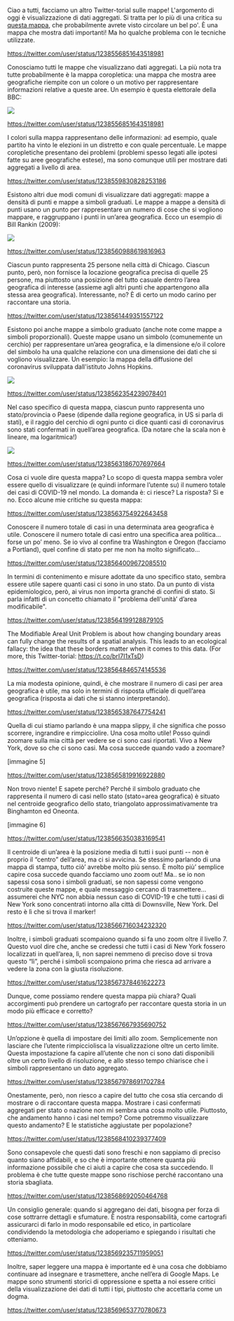 Ciao a tutti, facciamo un altro Twitter-torial sulle mappe!
L'argomento di oggi è visualizzazione di dati aggregati. Si tratta per lo più di una critica su [questa mappa](https://www.arcgis.com/apps/opsdashboard/index.html#/bda7594740fd40299423467b48e9ecf6), che probabilmente avrete visto circolare un bel po'. È una mappa che mostra dati importanti! Ma ho qualche problema con le tecniche utilizzate.

https://twitter.com/user/status/1238556851643518981

Conosciamo tutti le mappe che visualizzano dati aggregati. La più nota tra tutte probabilmente è la mappa coropletica: una mappa che mostra aree geografiche riempite con un colore o un motivo per rappresentare informazioni relative a queste aree.
Un esempio è questa elettorale della BBC:

![](imgs/coropleta.jpg)

https://twitter.com/user/status/1238556851643518981

I colori sulla mappa rappresentano delle informazioni: ad esempio, quale partito ha vinto le elezioni in un distretto e con quale percentuale. Le mappe coropletiche presentano dei problemi (problemi spesso legati alle ipotesi fatte su aree geografiche estese), ma sono comunque utili per mostrare dati aggregati a livello di area.

https://twitter.com/user/status/1238559830828253186

Esistono altri due modi comuni di visualizzare dati aggregati: mappe a densità di punti e mappe a simboli graduati. Le mappe a mappe a densità di punti usano un punto per rappresentare un numero di cose che si vogliono mappare, e raggruppano i punti in un’area geografica.
Ecco un esempio di Bill Rankin (2009):

![](imgs/dotDensity.jpg)

https://twitter.com/user/status/1238560988619816963

Ciascun punto rappresenta 25 persone nella città di Chicago. Ciascun punto, però, non fornisce la locazione geografica precisa di quelle 25 persone, ma piuttosto una posizione del tutto casuale dentro l’area geografica di interesse (assieme agli altri punti che appartengono alla stessa area geografica). Interessante, no? È di certo un modo carino per raccontare una storia.

https://twitter.com/user/status/1238561449351557122

Esistono poi anche mappe a simbolo graduato (anche note come mappe a simboli proporzionali). Queste mappe usano un simbolo (comunemente un cerchio) per rappresentare un’area geografica, e la dimensione e/o il colore del simbolo ha una qualche relazione con una dimensione dei dati che si vogliono visualizzare. Un esempio: la mappa della diffusione del coronavirus sviluppata dall'istituto Johns Hopkins.

![](imgs/graduatedSymbol.jpg)

https://twitter.com/user/status/1238562354239078401

Nel caso specifico di questa mappa, ciascun punto rappresenta uno stato/provincia o Paese (dipende dalla regione geografica, in US si parla di stati), e il raggio del cerchio di ogni punto ci dice quanti casi di coronavirus sono stati confermati in quell’area geografica. (Da notare che la scala non è lineare, ma logaritmica!)

![](imgs/graduatedSymbolLegend.jpg)

https://twitter.com/user/status/1238563186707697664

Cosa ci vuole dire questa mappa? Lo scopo di questa mappa sembra voler essere quello di visualizzare (e quindi informare l’utente su) il numero totale dei casi di COVID-19 nel mondo. La domanda è: ci riesce? La risposta? Sì e no. Ecco alcune mie critiche su questa mappa:

https://twitter.com/user/status/1238563754922643458

Conoscere il numero totale di casi in una determinata area geografica è utile. Conoscere il numero totale di casi entro una specifica area politica… forse un po’ meno. Se io vivo al confine tra Washington e Oregon (facciamo a Portland), quel confine di stato per me non ha molto significato…

https://twitter.com/user/status/1238564009672085510

In termini di contenimento e misure adottate da uno specifico stato, sembra essere utile sapere quanti casi ci sono in uno stato. Da un punto di vista epidemiologico, però, ai virus non importa granché di confini di stato. Si parla infatti di un concetto chiamato il "problema dell'unità’ d’area modificabile".

https://twitter.com/user/status/1238564199128879105

The Modifiable Areal Unit Problem is about how changing boundary areas can fully change the results of a spatial analysis. This leads to an ecological fallacy: the idea that these borders matter when it comes to this data. (For more, this Twitter-torial: https://t.co/brI7I1xTsD)

https://twitter.com/user/status/1238564846574145536

La mia modesta opinione, quindi, è che mostrare il numero di casi per area geografica è utile, ma solo in termini di risposta ufficiale di quell’area geografica (risposta ai dati che si stanno interpretando).

https://twitter.com/user/status/1238565387647754241

Quella di cui stiamo parlando è una mappa slippy, il che significa che posso scorrere, ingrandire e rimpicciolire. Una cosa molto utile! Posso quindi zoomare sulla mia città per vedere se ci sono casi riportati. Vivo a New York, dove so che ci sono casi. Ma cosa succede quando vado a zoomare?

[immagine 5]

https://twitter.com/user/status/1238565819916922880

Non trovo niente! E sapete perché? Perché il simbolo graduato che rappresenta il numero di casi nello stato (stato=area geografica) è situato nel centroide geografico dello stato, triangolato approssimativamente tra Binghamton ed Oneonta.

[immagine 6]

https://twitter.com/user/status/1238566350383169541

Il centroide di un’area è la posizione media di tutti i suoi punti -- non è proprio il “centro” dell’area, ma ci si avvicina. Se stessimo parlando di una mappa di stampa, tutto ciò’ avrebbe molto più senso. È molto più’ semplice capire cosa succede quando facciamo uno zoom out! Ma.. se io non sapessi cosa sono i simboli graduati, se non sapessi come vengono costruite queste mappe, e quale messaggio cercano di trasmettere… assumerei che NYC non abbia nessun caso di COVID-19 e che tutti i casi di New York sono concentrati intorno alla città di Downsville, New York. Del resto è lì che si trova il marker!

https://twitter.com/user/status/1238566716034232320

Inoltre, i simboli graduati scompaiono quando si fa uno zoom oltre il livello 7. Questo vuol dire che, anche se credessi che tutti i casi di New York fossero localizzati in quell’area, lì, non saprei nemmeno di preciso dove si trova questo “lì”, perché i simboli scompaiono prima che riesca ad arrivare a vedere la zona con la giusta risoluzione.

https://twitter.com/user/status/1238567378461622273

Dunque, come possiamo rendere questa mappa più chiara? Quali accorgimenti può prendere un cartografo per raccontare questa storia in un modo più efficace e corretto?

https://twitter.com/user/status/1238567667935690752

Un’opzione è quella di impostare dei limiti allo zoom. Semplicemente non lasciare che l’utente rimpicciolisca la visualizzazione oltre un certo limite. Questa impostazione fa capire all’utente che non ci sono dati disponibili oltre un certo livello di risoluzione, e allo stesso tempo chiarisce che i simboli rappresentano un dato aggregato.

https://twitter.com/user/status/1238567978691702784

Onestamente, però, non riesco a capire del tutto che cosa stia cercando di mostrare o di raccontare questa mappa. Mostrare i casi confermati aggregati per stato o nazione non mi sembra una cosa molto utile. Piuttosto, che andamento hanno i casi nel tempo? Come potremmo visualizzare questo andamento? E le statistiche aggiustate per popolazione?

https://twitter.com/user/status/1238568410239377409

Sono consapevole che questi dati sono freschi e non sappiamo di preciso quanto siano affidabili, e so che è importante ottenere quanta più informazione possibile che ci aiuti a capire che cosa sta succedendo. Il problema è che tutte queste mappe sono rischiose perché raccontano una storia sbagliata.

https://twitter.com/user/status/1238568692050464768

Un consiglio generale: quando si aggregano dei dati, bisogna per forza di cose sottrarre dettagli e sfumature. È nostra responsabilità, come cartografi assicurarci di farlo in modo responsabile ed etico, in particolare condividendo la metodologia che adoperiamo e spiegando i risultati che otteniamo.

https://twitter.com/user/status/1238569235711959051

Inoltre, saper leggere una mappa è importante ed è una cosa che dobbiamo continuare ad insegnare e trasmettere, anche nell’era di Google Maps. Le mappe sono strumenti storici di oppressione e spetta a noi essere critici della visualizzazione dei dati di tutti i tipi, piuttosto che accettarla come un dogma.

https://twitter.com/user/status/1238569653770780673
